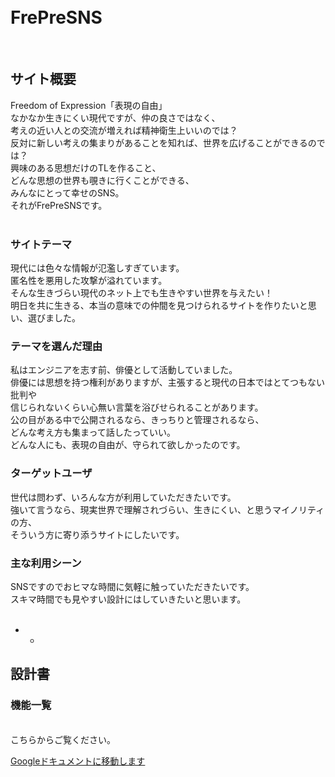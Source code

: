 <br>
<br>

# FrePreSNS

<br>

## サイト概要
Freedom of Expression「表現の自由」<br>
なかなか生きにくい現代ですが、仲の良さではなく、<br>
考えの近い人との交流が増えれば精神衛生上いいのでは？<br>
反対に新しい考えの集まりがあることを知れば、世界を広げることができるのでは？<br>
興味のある思想だけのTLを作ること、<br>
どんな思想の世界も覗きに行くことができる、<br>
みんなにとって幸せのSNS。<br>
それがFrePreSNSです。<br>
<br>

### サイトテーマ
現代には色々な情報が氾濫しすぎています。<br>
匿名性を悪用した攻撃が溢れています。<br>
そんな生きづらい現代のネット上でも生きやすい世界を与えたい！<br>
明日を共に生きる、本当の意味での仲間を見つけられるサイトを作りたいと思い、選びました。<br>

### テーマを選んだ理由
私はエンジニアを志す前、俳優として活動していました。<br>
俳優には思想を持つ権利がありますが、主張すると現代の日本ではとてつもない批判や<br>
信じられないくらい心無い言葉を浴びせられることがあります。<br>
公の目がある中で公開されるなら、きっちりと管理されるなら、<br>
どんな考え方も集まって話したっていい。<br>
どんな人にも、表現の自由が、守られて欲しかったのです。<br>


### ターゲットユーザ
世代は問わず、いろんな方が利用していただきたいです。<br>
強いて言うなら、現実世界で理解されづらい、生きにくい、と思うマイノリティの方、<br>
そういう方に寄り添うサイトにしたいです。<br>

### 主な利用シーン
SNSですのでおヒマな時間に気軽に触っていただきたいです。<br>
スキマ時間でも見やすい設計にはしていきたいと思います。<br>
<br>

- - 

## 設計書


### 機能一覧
<br>
こちらからご覧ください。<br>

[Googleドキュメントに移動します](https://docs.google.com/spreadsheets/d/1-G0ooqs94KSpr2QMj2FbsxY0Ie-k0rswbSFvwwAepUI/edit#gid=0)